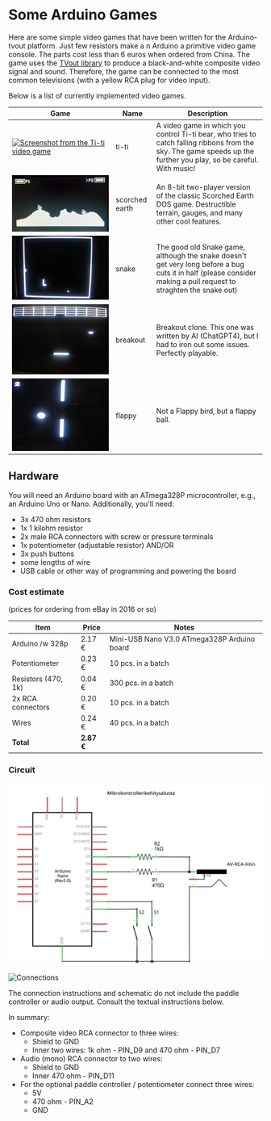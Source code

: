 # Some Arduino Games

Here are some simple video games that have been written for the Arduino-tvout platform. Just few resistors make a n Arduino a primitive video game console. The parts cost less than 6 euros when ordered from China. The game uses the [TVout library](https://github.com/Avamander/arduino-tvout) to produce a black-and-white composite video signal and sound. Therefore, the game can be connected to the most common televisions (with a yellow RCA plug for video input).

Below is a list of currently implemented video games.

| Game | Name | Description |
| ---- | ---- | ----------- |
| [![Screenshot from the Ti-ti video game](images/titi_yt_play.png)](https://www.youtube.com/watch?v=6_DM1g7a03M) | ti-ti | A video game in which you control Ti-ti bear, who tries to catch falling ribbons from the sky. The game speeds up the further you play, so be careful. With music! |
| [![Screenshot from Scorched Earth](images/skorssi.jpg)]() | scorched earth | An 8-bit two-player version of the classic Scorched Earth DOS game. Destructible terrain, gauges, and many other cool features. |
| [![Screenshot from Snake](images/snake.jpg)]() | snake | The good old Snake game, although the snake doesn't get very long before a bug cuts it in half (please consider making a pull request to straghten the snake out) |
| [![Screenshot from Breakout](images/breakout.jpg)]() | breakout | Breakout clone. This one was written by AI (ChatGPT4), but I had to iron out some issues. Perfectly playable.|
| [![Screenshot from Flappy Ball](images/flappy.jpg)]() | flappy | Not a Flappy bird, but a flappy ball.|

## Hardware

You will need an Arduino board with an ATmega328P microcontroller, e.g., an Arduino Uno or Nano. Additionally, you'll need:

* 3x 470 ohm resistors
* 1x 1 kilohm resistor
* 2x male RCA connectors with screw or pressure terminals
* 1x potentiometer (adjustable resistor) AND/OR
* 3x push buttons
* some lengths of wire
* USB cable or other way of programming and powering the board

### Cost estimate

(prices for ordering from eBay in 2016 or so)

| Item | Price | Notes |
| ---- | ----- | ----- |
| Arduino /w 328p | 2.17 € | Mini-USB Nano V3.0 ATmega328P Arduino board |
| Potentiometer | 0.23 € | 10 pcs. in a batch |
| Resistors (470, 1k) | 0.04 € | 300 pcs. in a batch |
| 2x RCA connectors | 0.20 € | 10 pcs. in a batch |
| Wires | 0.24 € | 40 pcs. in a batch |
| **Total** | **2.87 €** | |

### Circuit

![Schematic](images/schematic.png)

![Connections](images/connections.jpg)

The connection instructions and schematic do not include the paddle controller or audio output. Consult the textual instructions below.

In summary:
* Composite video RCA connector to three wires:
  * Shield to GND
  * Inner two wires: 1k ohm - PIN_D9 and 470 ohm - PIN_D7
* Audio (mono) RCA connector to two wires:
  * Shield to GND
  * Inner 470 ohm - PIN_D11
* For the optional paddle controller / potentiometer connect three wires:
  * 5V
  * 470 ohm - PIN_A2
  * GND
